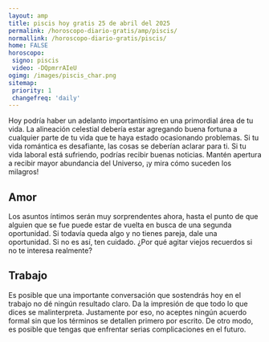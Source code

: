 ```yaml
---
layout: amp
title: piscis hoy gratis 25 de abril del 2025 
permalink: /horoscopo-diario-gratis/amp/piscis/
normallink: /horoscopo-diario-gratis/piscis/
home: FALSE
horoscopo:
 signo: piscis
 video: -DQpmrrAIeU
ogimg: /images/piscis_char.png
sitemap:
 priority: 1
 changefreq: 'daily'
---
```



Hoy podría haber un adelanto importantísimo en una primordial área de tu vida. La alineación celestial debería estar agregando buena fortuna a cualquier parte de tu vida que te haya estado ocasionando problemas. Si tu vida romántica es desafiante, las cosas se deberían aclarar para ti. Si tu vida laboral está sufriendo, podrías recibir buenas noticias. Mantén apertura a recibir mayor abundancia del Universo, ¡y mira cómo suceden los milagros!

## Amor

Los asuntos íntimos serán muy sorprendentes ahora, hasta el punto de que alguien que se fue puede estar de vuelta en busca de una segunda oportunidad. Si todavía queda algo y no tienes pareja, dale una oportunidad. Si no es así, ten cuidado. ¿Por qué agitar viejos recuerdos si no te interesa realmente?

## Trabajo

Es posible que una importante conversación que sostendrás hoy en el trabajo no dé ningún resultado claro. Da la impresión de que todo lo que dices se malinterpreta. Justamente por eso, no aceptes ningún acuerdo formal sin que los términos se detallen primero por escrito. De otro modo, es posible que tengas que enfrentar serias complicaciones en el futuro.